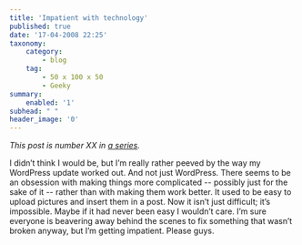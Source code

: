 ```yaml
---
title: 'Impatient with technology'
published: true
date: '17-04-2008 22:25'
taxonomy:
    category:
        - blog
    tag:
        - 50 x 100 x 50
        - Geeky
summary:
    enabled: '1'
subhead: " "
header_image: '0'
---
```


_This post is number XX in [a series](https://jeremycherfas.net/blog/tag:50%20x%20100%20x%2050)._

I didn’t think I would be, but I’m really rather peeved by the way my WordPress update worked out. And not just WordPress. There seems to be an obsession with making things more complicated -- possibly just for the sake of it -- rather than with making them work better. It used to be easy to upload pictures and insert them in a post. Now it isn’t just difficult; it’s impossible. Maybe if it had never been easy I wouldn’t care. I’m sure everyone is beavering away behind the scenes to fix something that wasn’t broken anyway, but I’m getting impatient. Please guys.

